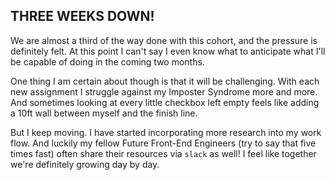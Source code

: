 ## THREE WEEKS DOWN! 

We are almost a third of the way done with this cohort, and the pressure is definitely felt. At this point I can't say I even know what to anticipate what I'll be capable of doing in the coming two months. 

One thing I am certain about though is that it will be challenging. With each new assignment I struggle against my Imposter Syndrome more and more. And sometimes looking at every little checkbox left empty feels like adding a 10ft wall between myself and the finish line. 

But I keep moving. I have started incorporating more research into my work flow. And luckily my fellow Future Front-End Engineers (try to say that five times fast) often share their resources via `slack` as well! I feel like together we're definitely growing day by day. 

